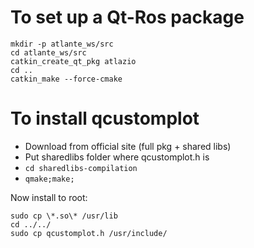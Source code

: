 # To set up a Qt-Ros package

```
mkdir -p atlante_ws/src
cd atlante_ws/src
catkin_create_qt_pkg atlazio
cd ..
catkin_make --force-cmake
```

# To install qcustomplot

* Download from official site (full pkg + shared libs)
* Put sharedlibs folder where qcustomplot.h is
* ``cd sharedlibs-compilation``
* ``qmake;make;``

Now install to root:
```
sudo cp \*.so\* /usr/lib
cd ../../
sudo cp qcustomplot.h /usr/include/
```
